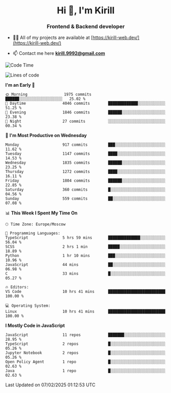 <h1 align="center">Hi 👋, I'm Kirill</h1>
<h3 align="center">Frontend & Backend developer</h3>

- 👨‍💻 All of my projects are available at [https://kirill-web.dev/](https://kirill-web.dev/)

- 📫 Contact me here **kirill.9992@gmail.com**











<!--START_SECTION:waka-->
![Code Time](http://img.shields.io/badge/Code%20Time-2%2C123%20hrs%2037%20mins-blue)

![Lines of code](https://img.shields.io/badge/From%20Hello%20World%20I%27ve%20Written-5.1%20million%20lines%20of%20code-blue)

**I'm an Early 🐤** 

```text
🌞 Morning                1975 commits        ██████░░░░░░░░░░░░░░░░░░░   25.02 % 
🌆 Daytime                4046 commits        █████████████░░░░░░░░░░░░   51.25 % 
🌃 Evening                1846 commits        ██████░░░░░░░░░░░░░░░░░░░   23.38 % 
🌙 Night                  27 commits          ░░░░░░░░░░░░░░░░░░░░░░░░░   00.34 % 
```
📅 **I'm Most Productive on Wednesday** 

```text
Monday                   917 commits         ███░░░░░░░░░░░░░░░░░░░░░░   11.62 % 
Tuesday                  1147 commits        ████░░░░░░░░░░░░░░░░░░░░░   14.53 % 
Wednesday                1835 commits        ██████░░░░░░░░░░░░░░░░░░░   23.25 % 
Thursday                 1272 commits        ████░░░░░░░░░░░░░░░░░░░░░   16.11 % 
Friday                   1804 commits        ██████░░░░░░░░░░░░░░░░░░░   22.85 % 
Saturday                 360 commits         █░░░░░░░░░░░░░░░░░░░░░░░░   04.56 % 
Sunday                   559 commits         ██░░░░░░░░░░░░░░░░░░░░░░░   07.08 % 
```


📊 **This Week I Spent My Time On** 

```text
🕑︎ Time Zone: Europe/Moscow

💬 Programming Languages: 
TypeScript               5 hrs 59 mins       ██████████████░░░░░░░░░░░   56.04 % 
SCSS                     2 hrs 1 min         █████░░░░░░░░░░░░░░░░░░░░   18.89 % 
Python                   1 hr 10 mins        ███░░░░░░░░░░░░░░░░░░░░░░   10.96 % 
JavaScript               44 mins             ██░░░░░░░░░░░░░░░░░░░░░░░   06.98 % 
C                        33 mins             █░░░░░░░░░░░░░░░░░░░░░░░░   05.27 % 

🔥 Editors: 
VS Code                  10 hrs 41 mins      █████████████████████████   100.00 % 

💻 Operating System: 
Linux                    10 hrs 41 mins      █████████████████████████   100.00 % 
```

**I Mostly Code in JavaScript** 

```text
JavaScript               11 repos            ███████░░░░░░░░░░░░░░░░░░   28.95 % 
TypeScript               2 repos             █░░░░░░░░░░░░░░░░░░░░░░░░   05.26 % 
Jupyter Notebook         2 repos             █░░░░░░░░░░░░░░░░░░░░░░░░   05.26 % 
Open Policy Agent        1 repo              █░░░░░░░░░░░░░░░░░░░░░░░░   02.63 % 
Java                     1 repo              █░░░░░░░░░░░░░░░░░░░░░░░░   02.63 % 
```




 Last Updated on 07/02/2025 01:12:53 UTC
<!--END_SECTION:waka-->
